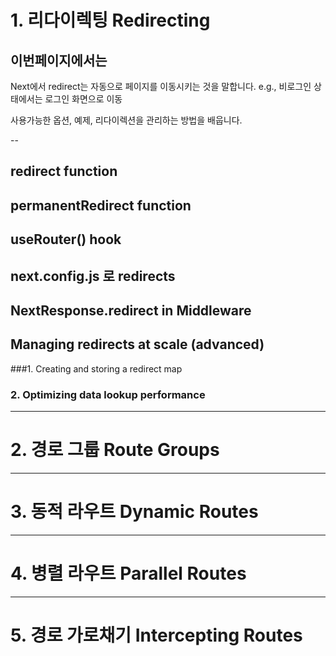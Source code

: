 # 1. 리다이렉팅 Redirecting
## 이번페이지에서는
Next에서 redirect는 자동으로 페이지를 이동시키는 것을 말합니다.
e.g., 비로그인 상태에서는 로그인 화면으로 이동

사용가능한 옵션, 예제, 리다이렉션을 관리하는 방법을 배웁니다.

--

## redirect function
## permanentRedirect function
## useRouter() hook
## next.config.js 로 redirects

## NextResponse.redirect in Middleware
## Managing redirects at scale (advanced)
###1. Creating and storing a redirect map
### 2. Optimizing data lookup performance

---

# 2. 경로 그룹 Route Groups

---


# 3. 동적 라우트 Dynamic Routes

---

# 4. 병렬 라우트 Parallel Routes

---


# 5. 경로 가로채기 Intercepting Routes
